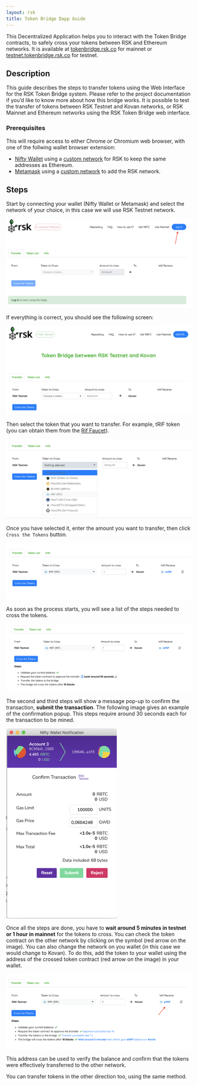 ```yaml
---
layout: rsk
title: Token Bridge Dapp Guide
---
```


This Decentralized Application helps you to interact with the Token Bridge contracts, to safely cross your tokens between RSK and Ethereum networks. It is available at [tokenbridge.rsk.co](https://tokenbridge.rsk.co/) for mainnet or [testnet.tokenbridge.rsk.co](https://testnet.tokenbridge.rsk.co/) for testnet.

## Description

This guide describes the steps to transfer tokens using the Web Interface for the RSK Token Bridge system. Please refer to the project documentation if you’d like to know more about how this bridge works. It is possible to test the transfer of tokens between RSK Testnet and Kovan networks, or RSK Mainnet and Ethereum networks using the RSK Token Bridge web interface. 

### Prerequisites

This will require access to either Chrome or Chromium web browser, with one of the follwing wallet browser extension: 
- [Nifty Wallet](https://www.poa.network/for-users/nifty-wallet) using a [custom network](https://developers.rsk.co/tutorials/resolve-nifty-issue/#add-rsk-as-custom-node) for RSK to keep the same addresses as Ethereum.
- [Metamask](https://metamask.io/download.html) using a [custom network](https://developers.rsk.co/develop/apps/wallets/metamask/) to add the RSK network.

## Steps

Start by connecting your wallet (Nifty Wallet or Metamask) and select the network of your choice, in this case we will use RSK Testnet network. 

<img src="/assets/img/tools/tokenbridge/dapp-image1-1.png" />

If everything is correct, you should see the following screen:

<img src="/assets/img/tools/tokenbridge/dapp-image1-2.png" />

Then select the token that you want to transfer. For example, tRIF token (you can obtain them from the [Rif Faucet](https://faucet.rifos.org/)).

<img src="/assets/img/tools/tokenbridge/dapp-image2.png" />

Once you have selected it, enter the amount you want to transfer, then click `Cross the Tokens` button.

<img src="/assets/img/tools/tokenbridge/dapp-image3.png" />

As soon as the process starts, you will see a list of the steps needed to cross the tokens.

<img src="/assets/img/tools/tokenbridge/dapp-image4.png" />

The second and third steps will show a message pop-up to confirm the transaction, **submit the transaction**. The following image gives an example of the confirmation popup. This steps require around 30 seconds each for the transaction to be mined.

<img src="/assets/img/tools/tokenbridge/dapp-image5.png" width="300"/>

Once all the steps are done, you have to **wait around 5 minutes in testnet or 1 hour in mainnet** for the tokens to cross. You can check the token contract on the other network by clicking on the symbol (red arrow on the image).
You can also change the network on you wallet (in this case we would change to Kovan). To do this, add the token to your wallet using the address of the crossed token contract (red arrow on the image) in your wallet.

<img src="/assets/img/tools/tokenbridge/dapp-image6.png" />

This address can be used to verify the balance and confirm that the tokens were effectively transferred to the other network. 

You can transfer tokens in the other direction too, using the same method.

